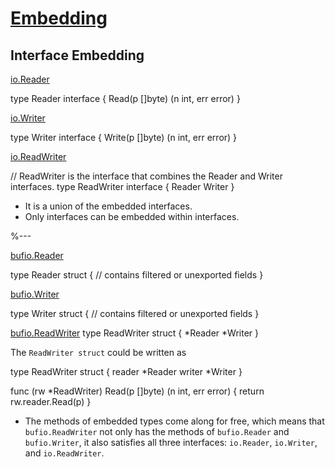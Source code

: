 # [Embedding](https://go.dev/doc/effective_go#embedding)

## Interface Embedding

[io.Reader](https://pkg.go.dev/io#Reader)

type Reader interface {
    Read(p []byte) (n int, err error)
}

[io.Writer](https://pkg.go.dev/io#Writer)

type Writer interface {
    Write(p []byte) (n int, err error)
}

[io.ReadWriter](https://pkg.go.dev/io#ReadWriter)

// ReadWriter is the interface that combines the Reader and Writer interfaces.
type ReadWriter interface {
    Reader
    Writer
}

* It is a union of the embedded interfaces. 
* Only interfaces can be embedded within interfaces.

%---

[bufio.Reader](https://pkg.go.dev/bufio#Reader)

type Reader struct {
	// contains filtered or unexported fields
}

[bufio.Writer](https://pkg.go.dev/bufio#Writer)

type Writer struct {
	// contains filtered or unexported fields
}

[bufio.ReadWriter](https://pkg.go.dev/bufio#ReadWriter)
type ReadWriter struct {
	*Reader
	*Writer
} 

The `ReadWriter struct` could be written as

type ReadWriter struct {
    reader *Reader
    writer *Writer
}

func (rw *ReadWriter) Read(p []byte) (n int, err error) {
    return rw.reader.Read(p)
}

* The methods of embedded types come along for free, which means that `bufio.ReadWriter` 
not only has the methods of `bufio.Reader` and `bufio.Writer`, 
it also satisfies all three interfaces: `io.Reader`, `io.Writer`, and `io.ReadWriter`.
